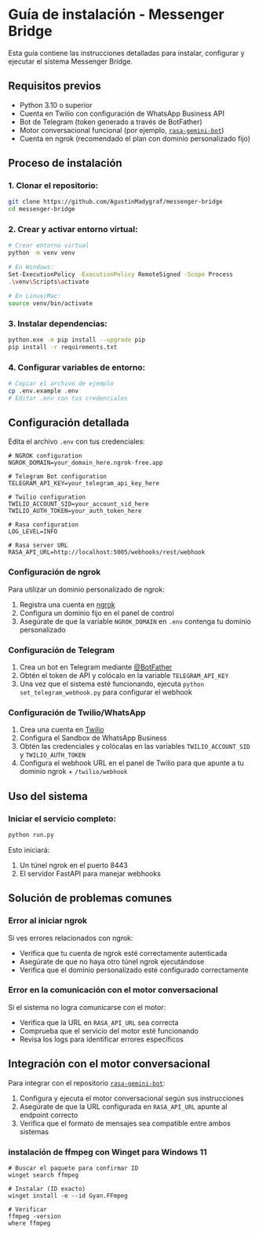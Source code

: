 # Guía de instalación - Messenger Bridge

Esta guía contiene las instrucciones detalladas para instalar, configurar y ejecutar el sistema Messenger Bridge.

## Requisitos previos

- Python 3.10 o superior
- Cuenta en Twilio con configuración de WhatsApp Business API
- Bot de Telegram (token generado a través de BotFather)
- Motor conversacional funcional (por ejemplo, [`rasa-gemini-bot`](https://github.com/AgustinMadygraf/rasa-gemini-bot.gt))
- Cuenta en ngrok (recomendado el plan con dominio personalizado fijo)

## Proceso de instalación

### 1. Clonar el repositorio:

```bash
git clone https://github.com/AgustinMadygraf/messenger-bridge
cd messenger-bridge
```

### 2. Crear y activar entorno virtual:

```bash
# Crear entorno virtual
python -m venv venv

# En Windows:
Set-ExecutionPolicy -ExecutionPolicy RemoteSigned -Scope Process
.\venv\Scripts\activate

# En Linux/Mac:
source venv/bin/activate
```

### 3. Instalar dependencias:

```bash
python.exe -m pip install --upgrade pip
pip install -r requirements.txt
```

### 4. Configurar variables de entorno:

```bash
# Copiar el archivo de ejemplo
cp .env.example .env
# Editar .env con tus credenciales
```

## Configuración detallada

Edita el archivo `.env` con tus credenciales:

```
# NGROK configuration
NGROK_DOMAIN=your_domain_here.ngrok-free.app

# Telegram Bot configuration
TELEGRAM_API_KEY=your_telegram_api_key_here

# Twilio configuration
TWILIO_ACCOUNT_SID=your_account_sid_here
TWILIO_AUTH_TOKEN=your_auth_token_here

# Rasa configuration
LOG_LEVEL=INFO

# Rasa server URL
RASA_API_URL=http://localhost:5005/webhooks/rest/webhook
```

### Configuración de ngrok

Para utilizar un dominio personalizado de ngrok:
1. Registra una cuenta en [ngrok](https://ngrok.com/)
2. Configura un dominio fijo en el panel de control
3. Asegúrate de que la variable `NGROK_DOMAIN` en `.env` contenga tu dominio personalizado

### Configuración de Telegram

1. Crea un bot en Telegram mediante [@BotFather](https://t.me/botfather)
2. Obtén el token de API y colócalo en la variable `TELEGRAM_API_KEY`
3. Una vez que el sistema esté funcionando, ejecuta `python set_telegram_webhook.py` para configurar el webhook

### Configuración de Twilio/WhatsApp

1. Crea una cuenta en [Twilio](https://www.twilio.com/)
2. Configura el Sandbox de WhatsApp Business
3. Obtén las credenciales y colócalas en las variables `TWILIO_ACCOUNT_SID` y `TWILIO_AUTH_TOKEN`
4. Configura el webhook URL en el panel de Twilio para que apunte a tu dominio ngrok + `/twilio/webhook`

## Uso del sistema

### Iniciar el servicio completo:

```bash
python run.py
```

Esto iniciará:
1. Un túnel ngrok en el puerto 8443
2. El servidor FastAPI para manejar webhooks



## Solución de problemas comunes

### Error al iniciar ngrok

Si ves errores relacionados con ngrok:

- Verifica que tu cuenta de ngrok esté correctamente autenticada
- Asegúrate de que no haya otro túnel ngrok ejecutándose
- Verifica que el dominio personalizado esté configurado correctamente

### Error en la comunicación con el motor conversacional

Si el sistema no logra comunicarse con el motor:

- Verifica que la URL en `RASA_API_URL` sea correcta
- Comprueba que el servicio del motor esté funcionando
- Revisa los logs para identificar errores específicos

## Integración con el motor conversacional

Para integrar con el repositorio [`rasa-gemini-bot`](https://github.com/AgustinMadygraf/rasa-gemini-bot.gt):

1. Configura y ejecuta el motor conversacional según sus instrucciones
2. Asegúrate de que la URL configurada en `RASA_API_URL` apunte al endpoint correcto
3. Verifica que el formato de mensajes sea compatible entre ambos sistemas



### instalación de ffmpeg con Winget para Windows 11

```
# Buscar el paquete para confirmar ID
winget search ffmpeg

# Instalar (ID exacto)
winget install -e --id Gyan.FFmpeg

# Verificar
ffmpeg -version
where ffmpeg
```
